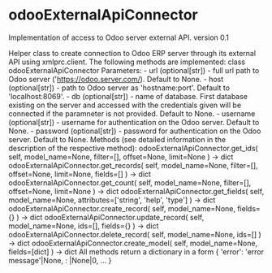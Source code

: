 # odooExternalApiConnector
Implementation of access to Odoo server external API.
version 0.1

Helper class to create connection to Odoo ERP server through its external API
    using xmlprc.client. The following methods are implemented:
    class odooExternalApiConnector
    Parameters:     - url (optional[str]) - full url path to Odoo server ('https://odoo.server.com/). 
                    Default to None.
                    - host (optional[str]) - path to Odoo server as 'hostname:port'.
                    Default to 'localhost:8069'.
                    - db (optional[str]) - name of database. First database existing on the server
                    and accessed with the credentials given will be connected if the paramneter is not 
                    provided. Default to None.
                    - username (optional[str]) - username for authentication on the Odoo server.
                    Default to None.
                    - password (optional[str]) - password for authentication on the Odoo server.
                    Default to None.
    Methods (see detailed information in the description of the respective method):
    odooExternalApiConnector.get_ids(
        self, model_name=None, filter=[], offset=None, limit=None
        ) -> dict
    odooExternalApiConnector.get_records(
        self, model_name=None, filter=[], offset=None, limit=None, fields=[]
        ) -> dict
    odooExternalApiConnector.get_count(
        self, model_name=None, filter=[], offset=None, limit=None
        ) -> dict
    odooExternalApiConnector.get_fields(
        self, model_name=None, attributes=['string', 'help', 'type']
        ) -> dict
    odooExternalApiConnector.create_record(
        self, model_name=None, fields={}
        ) -> dict
    odooExternalApiConnector.update_record(
        self, model_name=None, ids=[], fields={}
        ) -> dict
    odooExternalApiConnector.delete_record(
        self, model_name=None, ids=[]
        ) -> dict
    odooExternalApiConnector.create_model(
        self, model_name=None, fields=[dict]
        ) -> dict
    All methods return a dictionary in a form {
        'error': 'error message'|None,
        <key1>: <value>|None|0,
        ...
        }
